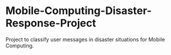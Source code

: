 # Mobile-Computing-Disaster-Response-Project
Project to classify user messages in disaster situations for Mobile Computing.
